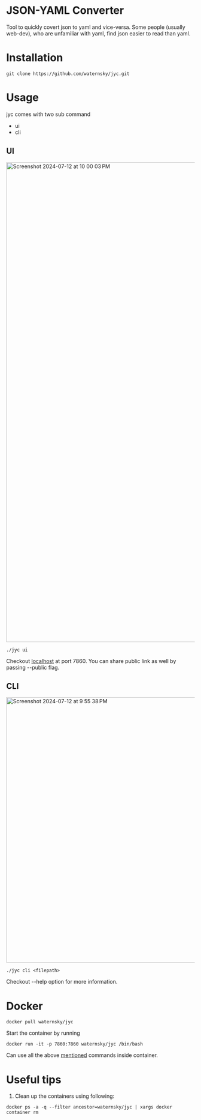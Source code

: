 # JSON-YAML Converter

Tool to quickly covert json to yaml and vice-versa.
Some people (usually web-dev), who are unfamiliar with yaml,
find json easier to read than yaml.

# Installation

```shell
git clone https://github.com/waternsky/jyc.git
```
# Usage

jyc comes with two sub command 
* ui
* cli

## UI

<img width="1278" alt="Screenshot 2024-07-12 at 10 00 03 PM" src="https://github.com/user-attachments/assets/82cde4b6-f0bf-4710-8cd9-3d0d55be788f">

```shell
./jyc ui
```
Checkout [localhost](http://localhost:7860) at port 7860.
You can share public link as well by passing --public flag.

## CLI

<img width="707" alt="Screenshot 2024-07-12 at 9 55 38 PM" src="https://github.com/user-attachments/assets/70e0e7f2-fdd0-4be3-a0b4-af28b8183e42">

```shell
./jyc cli <filepath>
```
Checkout --help option for more information.

# Docker

```shell
docker pull waternsky/jyc
```
Start the container by running
```shell
docker run -it -p 7860:7860 waternsky/jyc /bin/bash
```
Can use all the above [mentioned](#Usage) commands inside container.

# Useful tips

1. Clean up the containers using following:
```shell
docker ps -a -q --filter ancestor=waternsky/jyc | xargs docker container rm
```
